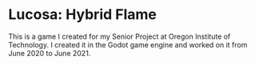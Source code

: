 # Lucosa: Hybrid Flame
This is a game I created for my Senior Project at Oregon Institute of Technology. I created it in the Godot game engine and worked on it from June 2020 to June 2021.
